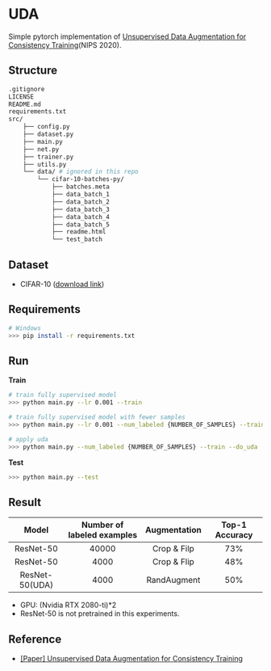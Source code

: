 # UDA

Simple pytorch implementation of [Unsupervised Data Augmentation for Consistency Training](https://arxiv.org/abs/1904.12848)(NIPS 2020).

## Structure
```sh
.gitignore
LICENSE
README.md
requirements.txt
src/
    ├── config.py
    ├── dataset.py
    ├── main.py
    ├── net.py
    ├── trainer.py
    ├── utils.py
    └── data/ # ignored in this repo
        └── cifar-10-batches-py/
            ├── batches.meta
            ├── data_batch_1
            ├── data_batch_2
            ├── data_batch_3
            ├── data_batch_4
            ├── data_batch_5
            ├── readme.html
            └── test_batch
```

## Dataset
- CIFAR-10 ([download link](https://www.cs.toronto.edu/~kriz/cifar.html))


## Requirements
```sh
# Windows
>>> pip install -r requirements.txt
```

## Run
**Train**
```sh
# train fully supervised model
>>> python main.py --lr 0.001 --train

# train fully supervised model with fewer samples
>>> python main.py --lr 0.001 --num_labeled {NUMBER_OF_SAMPLES} --train

# apply uda
>>> python main.py --num_labeled {NUMBER_OF_SAMPLES} --train --do_uda
```
**Test**
```sh
>>> python main.py --test
```

## Result

|     Model      | Number of labeled examples | Augmentation | Top-1 Accuracy |
| :------------: | :------------------------: | :----------: | :------------: |
|   ResNet-50    |           40000            | Crop & Filp  |      73%       |
|   ResNet-50    |            4000            | Crop & Flip  |      48%       |
| ResNet-50(UDA) |            4000            | RandAugment  |      50%       |

-  GPU: (Nvidia RTX 2080-ti)*2
-  ResNet-50 is not pretrained in this experiments.

## Reference
- [[Paper] Unsupervised Data Augmentation for Consistency Training](https://arxiv.org/abs/1904.12848)
